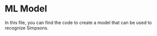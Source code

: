 # ML Model

In this file, you can find the code to create a model that can be used to recognize Simpsons.
